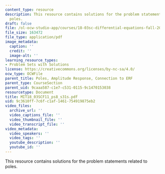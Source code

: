 ```yaml
---
content_type: resource
description: This resource contains solutions for the problem statements related to
  poles.
draft: false
file: /ol-ocw-studio-app/courses/18-03sc-differential-equations-fall-2011/9c3610ff7c6fc1af1461754919875eb2_MIT18_03SCF11_ps8_s31s.pdf
file_size: 163472
file_type: application/pdf
image_metadata:
  caption: ''
  credit: ''
  image-alt: ''
learning_resource_types:
- Problem Sets with Solutions
license: https://creativecommons.org/licenses/by-nc-sa/4.0/
ocw_type: OCWFile
parent_title: Poles, Amplitude Response, Connection to ERF
parent_type: CourseSection
parent_uid: 9caaa587-c1e7-c531-0115-9c1470153038
resourcetype: Document
title: MIT18_03SCF11_ps8_s31s.pdf
uid: 9c3610ff-7c6f-c1af-1461-754919875eb2
video_files:
  archive_url: ''
  video_captions_file: ''
  video_thumbnail_file: ''
  video_transcript_file: ''
video_metadata:
  video_speakers: ''
  video_tags: ''
  youtube_description: ''
  youtube_id: ''
---
```

This resource contains solutions for the problem statements related to poles.